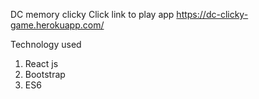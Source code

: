 DC memory clicky 
Click link to play app
https://dc-clicky-game.herokuapp.com/

Technology used
1. React js
2. Bootstrap
3. ES6
